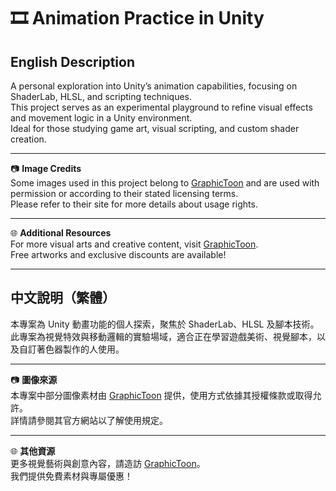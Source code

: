 # 🎞️ Animation Practice in Unity

## English Description

A personal exploration into Unity’s animation capabilities, focusing on ShaderLab, HLSL, and scripting techniques.  
This project serves as an experimental playground to refine visual effects and movement logic in a Unity environment.  
Ideal for those studying game art, visual scripting, and custom shader creation.

---

📷 **Image Credits**  
Some images used in this project belong to [GraphicToon](http://www.graphictoon.com) and are used with permission or according to their stated licensing terms.  
Please refer to their site for more details about usage rights.

---

🌐 **Additional Resources**  
For more visual arts and creative content, visit [GraphicToon](http://www.graphictoon.com).  
Free artworks and exclusive discounts are available!

---

## 中文說明（繁體）

本專案為 Unity 動畫功能的個人探索，聚焦於 ShaderLab、HLSL 及腳本技術。  
此專案為視覺特效與移動邏輯的實驗場域，適合正在學習遊戲美術、視覺腳本，以及自訂著色器製作的人使用。

---

📷 **圖像來源**  
本專案中部分圖像素材由 [GraphicToon](http://www.graphictoon.com) 提供，使用方式依據其授權條款或取得允許。  
詳情請參閱其官方網站以了解使用規定。

---

🌐 **其他資源**  
更多視覺藝術與創意內容，請造訪 [GraphicToon](http://www.graphictoon.com)。  
我們提供免費素材與專屬優惠！
